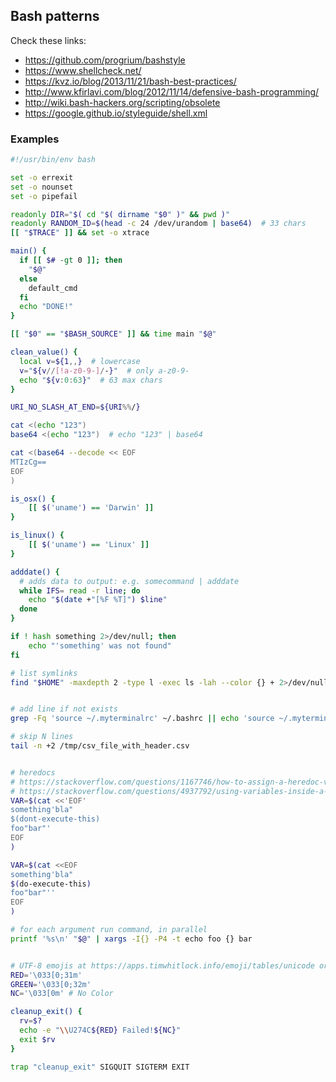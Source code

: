 ## Bash patterns


Check these links:

- https://github.com/progrium/bashstyle
- https://www.shellcheck.net/
- https://kvz.io/blog/2013/11/21/bash-best-practices/
- http://www.kfirlavi.com/blog/2012/11/14/defensive-bash-programming/
- http://wiki.bash-hackers.org/scripting/obsolete
- https://google.github.io/styleguide/shell.xml


### Examples

```bash
#!/usr/bin/env bash

set -o errexit
set -o nounset
set -o pipefail

readonly DIR="$( cd "$( dirname "$0" )" && pwd )"
readonly RANDOM_ID=$(head -c 24 /dev/urandom | base64)  # 33 chars
[[ "$TRACE" ]] && set -o xtrace

main() {
  if [[ $# -gt 0 ]]; then
    "$@"
  else
    default_cmd
  fi
  echo "DONE!"
}

[[ "$0" == "$BASH_SOURCE" ]] && time main "$@"

clean_value() {
  local v=${1,,}  # lowercase
  v="${v//[!a-z0-9-]/-}"  # only a-z0-9-
  echo "${v:0:63}"  # 63 max chars
}

URI_NO_SLASH_AT_END=${URI%%/}

cat <(echo "123")
base64 <(echo "123")  # echo "123" | base64

cat <(base64 --decode << EOF
MTIzCg==
EOF
)

is_osx() {
    [[ $('uname') == 'Darwin' ]]
}

is_linux() {
    [[ $('uname') == 'Linux' ]]
}

adddate() {
  # adds data to output: e.g. somecommand | adddate
  while IFS= read -r line; do
    echo "$(date +"[%F %T]") $line"
  done
}

if ! hash something 2>/dev/null; then
    echo "'something' was not found"
fi

# list symlinks
find "$HOME" -maxdepth 2 -type l -exec ls -lah --color {} + 2>/dev/null | sed -e 's/.* \(.* -> .*\)/\1/'


# add line if not exists
grep -Fq 'source ~/.myterminalrc' ~/.bashrc || echo 'source ~/.myterminalrc' >> ~/.bashrc

# skip N lines
tail -n +2 /tmp/csv_file_with_header.csv


# heredocs
# https://stackoverflow.com/questions/1167746/how-to-assign-a-heredoc-value-to-a-variable-in-bash
# https://stackoverflow.com/questions/4937792/using-variables-inside-a-bash-heredoc
VAR=$(cat <<'EOF'
something'bla"
$(dont-execute-this)
foo"bar"'
EOF
)

VAR=$(cat <<EOF
something'bla"
$(do-execute-this)
foo"bar"''
EOF
)

# for each argument run command, in parallel
printf '%s\n' "$@" | xargs -I{} -P4 -t echo foo {} bar


# UTF-8 emojis at https://apps.timwhitlock.info/emoji/tables/unicode or https://unicode.org/emoji/charts/full-emoji-list.html
RED='\033[0;31m'
GREEN='\033[0;32m'
NC='\033[0m' # No Color

cleanup_exit() {
  rv=$?
  echo -e "\\U274C${RED} Failed!${NC}"
  exit $rv
}

trap "cleanup_exit" SIGQUIT SIGTERM EXIT
```
